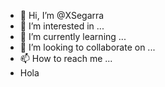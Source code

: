 - 👋 Hi, I’m @XSegarra
- 👀 I’m interested in ...
- 🌱 I’m currently learning ...
- 💞️ I’m looking to collaborate on ...
- 📫 How to reach me ...
- Hola

<!---
XSegarra/XSegarra is a ✨ special ✨ repository because its `README.md` (this file) appears on your GitHub profile.
You can click the Preview link to take a look at your changes.
--->
